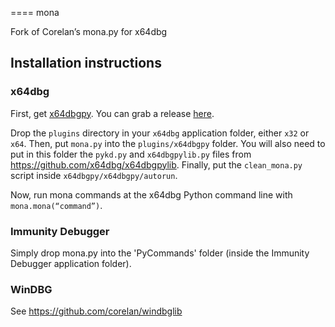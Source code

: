 ====
mona

Fork of Corelan’s mona.py for x64dbg

Installation instructions
-------------------------

### x64dbg
First, get [x64dbgpy](https://github.com/x64dbg/x64dbgpy). You can grab a release [here](https://ci.appveyor.com/project/mrexodia/x64dbg-python/build/artifacts).

Drop the `plugins` directory in your `x64dbg` application folder, either `x32` or `x64`. Then, put `mona.py` into the `plugins/x64dbgpy` folder. You will also need to put in this folder the `pykd.py` and `x64dbgpylib.py` files from https://github.com/x64dbg/x64dbgpylib. Finally, put the `clean_mona.py` script inside `x64dbgpy/x64dbgpy/autorun`. 

Now, run mona commands at the x64dbg Python command line with `mona.mona(“command”)`.
### Immunity Debugger
Simply drop mona.py into the 'PyCommands' folder (inside the Immunity Debugger application folder).

### WinDBG
See https://github.com/corelan/windbglib

